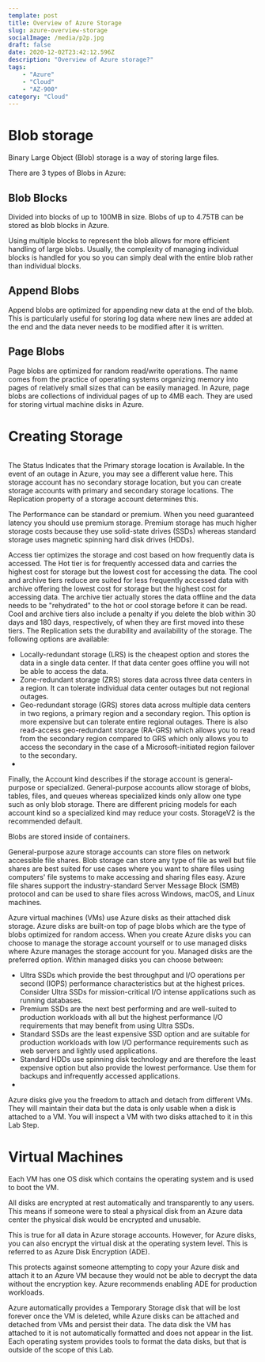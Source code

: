 ```yaml
---
template: post
title: Overview of Azure Storage
slug: azure-overview-storage
socialImage: /media/p2p.jpg
draft: false
date: 2020-12-02T23:42:12.596Z
description: "Overview of Azure storage?"
tags:
    - "Azure"
    - "Cloud"
    - "AZ-900"
category: "Cloud"
---
```


# Blob storage
Binary Large Object (Blob) storage is a way of storing large files.

There are 3 types of Blobs in Azure:
## Blob Blocks
Divided into blocks of up to 100MB in size. Blobs of up to 4.75TB can be stored as blob blocks in Azure.

Using multiple blocks to represent the blob allows for more efficient handling of large blobs. Usually, the complexity of managing individual blocks is handled for you so you can simply deal with the entire blob rather than individual blocks.

## Append Blobs
Append blobs are optimized for appending new data at the end of the blob. This is particularly useful for storing log data where new lines are added at the end and the data never needs to be modified after it is written.

## Page Blobs
Page blobs are optimized for random read/write operations. The name comes from the practice of operating systems organizing memory into pages of relatively small sizes that can be easily managed. In Azure, page blobs are collections of individual pages of up to 4MB each. They are used for storing virtual machine disks in Azure.

# Creating Storage
<figure>
	<img src="/media/azurestorage/1.png" alt="">
	<figcaption></figcaption>
</figure>

The Status Indicates that the Primary storage location is Available. In the event of an outage in Azure, you may see a different value here. This storage account has no secondary storage location, but you can create storage accounts with primary and secondary storage locations. 
The Replication property of a storage account determines this.

The Performance can be standard or premium. When you need guaranteed latency you should use premium storage. Premium storage has much higher storage costs because they use solid-state drives (SSDs) whereas standard storage uses magnetic spinning hard disk drives (HDDs).

Access tier optimizes the storage and cost based on how frequently data is accessed. The Hot tier is for frequently accessed data and carries the highest cost for storage but the lowest cost for accessing the data. The cool and archive tiers reduce are suited for less frequently accessed data with archive offering the lowest cost for storage but the highest cost for accessing data. The archive tier actually stores the data offline and the data needs to be "rehydrated" to the hot or cool storage before it can be read. Cool and archive tiers also include a penalty if you delete the blob within 30 days and 180 days, respectively, of when they are first moved into these tiers.
The Replication sets the durability and availability of the storage. The following options are available:
* Locally-redundant storage (LRS) is the cheapest option and stores the data in a single data center. If that data center goes offline you will not be able to access the data.
* Zone-redundant storage (ZRS) stores data across three data centers in a region. It can tolerate individual data center outages but not regional outages.
* Geo-redundant storage (GRS) stores data across multiple data centers in two regions, a primary region and a secondary region. This option is more expensive but can tolerate entire regional outages. There is also read-access geo-redundant storage (RA-GRS) which allows you to read from the secondary region compared to GRS which only allows you to access the secondary in the case of a Microsoft-initiated region failover to the secondary.
* 
Finally, the Account kind describes if the storage account is general-purpose or specialized. General-purpose accounts allow storage of blobs, tables, files, and queues whereas specialized kinds only allow one type such as only blob storage. There are different pricing models for each account kind so a specialized kind may reduce your costs. StorageV2 is the recommended default.

Blobs are stored inside of containers.

General-purpose azure storage accounts can store files on network accessible file shares. Blob storage can store any type of file as well but file shares are best suited for use cases where you want to share files using computers' file systems to make accessing and sharing files easy. Azure file shares support the industry-standard Server Message Block (SMB) protocol and can be used to share files across Windows, macOS, and Linux machines. 

Azure virtual machines (VMs) use Azure disks as their attached disk storage. Azure disks are built-on top of page blobs which are the type of blobs optimized for random access. When you create Azure disks you can choose to manage the storage account yourself or to use managed disks where Azure manages the storage account for you. Managed disks are the preferred option. Within managed disks you can choose between:

* Ultra SSDs which provide the best throughput and I/O operations per second (IOPS) performance characteristics but at the highest prices. Consider Ultra SSDs for mission-critical I/O intense applications such as running databases.
* Premium SSDs are the next best performing and are well-suited to production workloads with all but the highest performance I/O requirements that may benefit from using Ultra SSDs.
* Standard SSDs are the least expensive SSD option and are suitable for production workloads with low I/O performance requirements such as web servers and lightly used applications.
* Standard HDDs use spinning disk technology and are therefore the least expensive option but also provide the lowest performance. Use them for backups and infrequently accessed applications.
* 
Azure disks give you the freedom to attach and detach from different VMs. They will maintain their data but the data is only usable when a disk is attached to a VM. You will inspect a VM with two disks attached to it in this Lab Step.

# Virtual Machines

Each VM has one OS disk which contains the operating system and is used to boot the VM. 

All disks are encrypted at rest automatically and transparently to any users. This means if someone were to steal a physical disk from an Azure data center the physical disk would be encrypted and unusable. 

This is true for all data in Azure storage accounts. However, for Azure disks, you can also encrypt the virtual disk at the operating system level. This is referred to as Azure Disk Encryption (ADE). 

This protects against someone attempting to copy your Azure disk and attach it to an Azure VM because they would not be able to decrypt the data without the encryption key. Azure recommends enabling ADE for production workloads.

Azure automatically provides a Temporary Storage disk that will be lost forever once the VM is deleted, while Azure disks can be attached and detached from VMs and persist their data. The data disk the VM has attached to it is not automatically formatted and does not appear in the list. Each operating system provides tools to format the data disks, but that is outside of the scope of this Lab.

